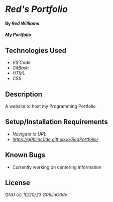 # _Red's Portfolio_

#### By _**Red Williams**_

#### _My Portfolio_

## Technologies Used

* _VS Code_
* _GitBash_
* _HTML_
* _CSS_

## Description

A website to host my Programming Portfolio

## Setup/Installation Requirements

* _Navigate to URL_
* _https://g0blinc0de.github.io/RedPortfolio/_



## Known Bugs

* Currently working on centering information


## License



GNU (c)  _10/20/23_ _G0blinC0de_